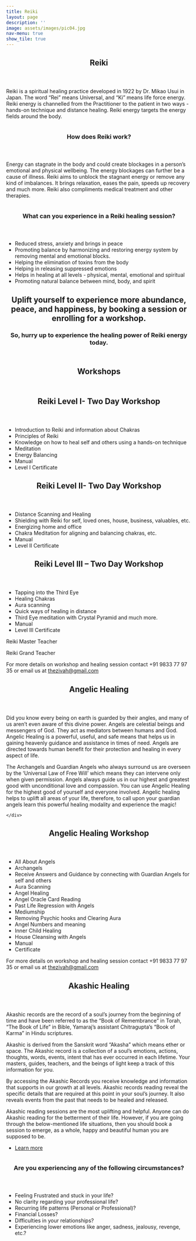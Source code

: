 ```yaml
---
title: Reiki
layout: page
description: ''
image: assets/images/pic04.jpg
nav-menu: true
show_tile: true
---
```


<!-- Main -->
<div id="main">

<!-- One -->
<section id="one">
	<div class="inner">
		<header class="major">
			<h1>Reiki</h1>
		</header>
		<p>Reiki is a spiritual healing practice developed in 1922 by Dr. Mikao Usui in Japan. The word “Rei” means Universal, and “Ki” means life force energy. Reiki energy is channelled from the Practitioner to the patient in two ways - hands-on technique and distance healing. Reiki energy targets the energy fields around the body.</p>
	</div>
</section>

<!-- Two -->
<section id="two" class="spotlights">
	<section>
		<a href="generic.html" class="image">
			<img src="assets/images/pic08.jpg" alt="" data-position="center center" />
		</a>
		<div class="content">
			<div class="inner">
				<header class="major">
					<h3>How does Reiki work?</h3>
				</header>
				<p>Energy can stagnate in the body and could create blockages in a person’s emotional and physical wellbeing. The energy blockages can further be a cause of illness. Reiki aims to unblock the stagnant energy or remove any kind of imbalances. It brings relaxation, eases the pain, speeds up recovery and much more. Reiki also compliments medical treatment and other therapies.</p>
				<!-- <ul class="actions">
					<li><a href="generic.html" class="button">Learn more</a></li>
				</ul> -->
			</div>
		</div>
	</section>
	<section>
		<a href="generic.html" class="image">
			<img src="assets/images/pic09.jpg" alt="" data-position="top center" />
		</a>
		<div class="content">
			<div class="inner">
				<header class="major">
					<h3>What can you experience in a Reiki healing session?</h3>
				</header>
				<p>
					<ul>
						<li> Reduced stress, anxiety and brings in peace</li>
						<li> Promoting balance by harmonizing and restoring energy system by removing mental and emotional blocks.</li>
						<li> Helping the elimination of toxins from the body</li>
						<li> Helping in releasing suppressed emotions</li>
						<li> Helps in healing at all levels - physical, mental, emotional and spiritual</li>
						<li> Promoting natural balance between mind, body, and spirit</li>
					</ul>
				</p>
				<!-- <ul class="actions">
					<li><a href="generic.html" class="button">Learn more</a></li>
				</ul> -->
			</div>
		</div>
	</section>
</section>

<section>
	<div class="inner">
		<header class="major">
			<h2>Uplift yourself to experience more abundance, peace, and happiness, by booking a session or enrolling for a workshop. </h2>
			<h3>So, hurry up to experience the healing power of Reiki energy today. </h3>
		</header>
	</div>
</section>

<section>
	<div class="inner">
		<header class="major">
			<h1>Workshops</h1>
		</header>
	</div>
</section>

<section class="workshops">
	<div class="inner">
		<header class="major">
			<h2>Reiki Level I- Two Day Workshop</h2>
		</header>
		<p>
			<ul>
				<li>Introduction to Reiki and information about Chakras</li>
				<li>Principles of Reiki</li>
				<li>Knowledge on how to heal self and others using a hands-on technique</li>
				<li>Meditation</li>
				<li>Energy Balancing</li>
				<li>Manual</li>
				<li>Level I Certificate</li>
			</ul>
		</p>
	</div>
</section>
<section class="workshops">
	<div class="inner">
		<header class="major">
			<h2>Reiki Level II- Two Day Workshop</h2>
		</header>
		<p>
			<ul>
				<li>Distance Scanning and Healing</li>
				<li>Shielding with Reiki for self, loved ones, house, business, valuables, etc.</li>
				<li>Energizing home and office</li>
				<li>Chakra Meditation for aligning and balancing chakras, etc.</li>
				<li>Manual</li>
				<li>Level II Certificate</li>
			</ul>
		</p>
	</div>
</section>
<section class="workshops">
	<div class="inner">
		<header class="major">
			<h2>Reiki Level III – Two Day Workshop</h2>
		</header>
		<p>
			<ul>
				<li>Tapping into the Third Eye</li>
				<li>Healing Chakras</li>
				<li>Aura scanning</li>
				<li>Quick ways of healing in distance</li>
				<li>Third Eye meditation with Crystal Pyramid and much more.</li>
				<li>Manual</li>
				<li>Level III Certificate</li>
			</ul>
		</p>
		<p>Reiki Master Teacher</p>
		<p>Reiki Grand Teacher</p>
		<p>For more details on workshop and healing session contact +91 9833 77 97 35 or email us at <a href="mailto:thezivah@gmail.com">thezivah@gmail.com</a></p>
	</div>
</section>

<section>
	<div class="inner">
		<header class="major">
			<h1>Angelic Healing</h1>
		</header>
			<p>
			Did you know every being on earth is guarded by their angles, and many of us aren’t even aware of this divine power. Angels are celestial beings and messengers of God. They act as mediators between humans and God. Angelic Healing is a powerful, useful, and safe means that helps us in gaining heavenly guidance and assistance in times of need. Angels are directed towards human benefit for their protection and healing in every aspect of life.
	 		</p>
			<p>
			The Archangels and Guardian Angels who always surround us are overseen by the ‘Universal Law of Free Will’ which means they can intervene only when given permission. Angels always guide us in our highest and greatest good with unconditional love and compassion. You can use Angelic Healing for the highest good of yourself and everyone involved. Angelic healing helps to uplift all areas of your life, therefore, to call upon your guardian angels learn this powerful healing modality and experience the magic!
			</p>

	</div>
</section>

<section class="workshops">
	<div class="inner">
		<header class="major">
			<h2>Angelic Healing Workshop</h2>
		</header>
		<p>
			<ul>
				<li>All About Angels</li>
				<li>Archangels</li>
				<li>Receive Answers and Guidance by connecting with Guardian Angels for self and others</li>
				<li>Aura Scanning</li>
				<li>Angel Healing</li>
				<li>Angel Oracle Card Reading</li>
				<li>Past Life Regression with Angels</li>
				<li>Mediumship</li>
				<li>Removing Psychic hooks and Clearing Aura</li>
				<li>Angel Numbers and meaning</li>
				<li>Inner Child Healing</li>
				<li>House Cleansing with Angels</li>
				<li>Manual</li>
				<li>Certificate</li>
			</ul>
		</p>
		<p>For more details on workshop and healing session contact +91 9833 77 97 35 or email us at <a href="mailto:thezivah@gmail.com">thezivah@gmail.com</a></p>
	</div>
</section>

<section>
	<div class="inner">
		<header class="major">
			<h1>Akashic Healing</h1>
		</header>
			<p>
			Akashic records are the record of a soul’s journey from the beginning of time and have been referred to as the “Book of Remembrance” in Torah, “The Book of Life” in Bible, Yamaraj’s assistant Chitragupta’s “Book of Karma” in Hindu scriptures.
	 		</p>
			<p>
			Akashic is derived from the Sanskrit word “Akasha” which means ether or space. The Akashic record is a collection of a soul’s emotions, actions, thoughts, words, events, intent that has ever occurred in each lifetime. Your masters, guides, teachers, and the beings of light keep a track of this information for you.
			</p>
			<p>
			By accessing the Akashic Records you receive knowledge and information that supports in our growth at all levels. Akashic records reading reveal the specific details that are required at this point in your soul’s journey. It also reveals events from the past that needs to be healed and released.
			</p>
			<p>
			Akashic reading sessions are the most uplifting and helpful. Anyone can do Akashic reading for the betterment of their life. However, if you are going through the below-mentioned life situations, then you should book a session to emerge, as a whole, happy and beautiful human you are supposed to be.
			</p>
			<p>
				<ul class="actions">
					<li><a href="#akashikworkshops" class="button">Learn more</a></li>
				</ul>
			</p>
	</div>
</section>

<section id="two" class="spotlights">
	<section>
		<a href="generic.html" class="image">
			<img src="assets/images/pic08.jpg" alt="" data-position="center center" />
		</a>
		<div class="content">
			<div class="inner">
				<header class="major">
					<h3>Are you experiencing any of the following circumstances?</h3>
				</header>
				<p>
					<ul>
						<li>Feeling Frustrated and stuck in your life?</li>
						<li>No clarity regarding your professional life?</li>
						<li>Recurring life patterns (Personal or Professional)?</li>
						<li>Financial Losses?</li>
						<li>Difficulties in your relationships?</li>
						<li>Experiencing lower emotions like anger, sadness, jealousy, revenge, etc.?</li>
					</ul>
				</p>
			</div>
		</div>
	</section>
</section>

</div>
